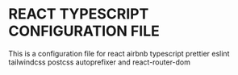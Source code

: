 # REACT TYPESCRIPT CONFIGURATION FILE

This is a configuration file for react airbnb typescript prettier eslint tailwindcss postcss autoprefixer
and react-router-dom
